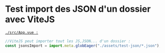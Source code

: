 # Test import des JSON d'un dossier avec ViteJS

[`./src/App.vue :`](./src/App.vue)
```js
//ViteJS peut importer tout les JS,JSON... d'un dossier :
const jsonsImport = import.meta.globEager("./assets/test-json/*.json");
```